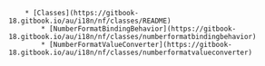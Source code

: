         * [Classes](https://gitbook-18.gitbook.io/au/i18n/nf/classes/README)
            * [NumberFormatBindingBehavior](https://gitbook-18.gitbook.io/au/i18n/nf/classes/numberformatbindingbehavior)
            * [NumberFormatValueConverter](https://gitbook-18.gitbook.io/au/i18n/nf/classes/numberformatvalueconverter)
